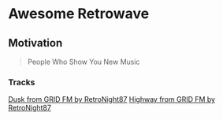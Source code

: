 # Awesome Retrowave

## Motivation

> People Who Show You New Music

### Tracks

[Dusk from GRID FM by RetroNight87](https://neonretrorecords.bandcamp.com/track/dusk)
[Highway from GRID FM by RetroNight87](https://neonretrorecords.bandcamp.com/track/highway-2)
